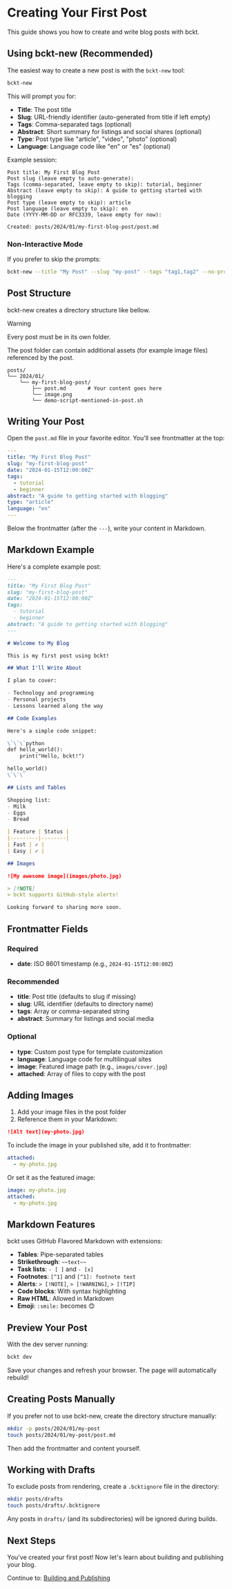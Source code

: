 # Creating Your First Post

This guide shows you how to create and write blog posts with bckt.

## Using bckt-new (Recommended)

The easiest way to create a new post is with the `bckt-new` tool:

```bash
bckt-new
```

This will prompt you for:

- **Title**: The post title
- **Slug**: URL-friendly identifier (auto-generated from title if left empty)
- **Tags**: Comma-separated tags (optional)
- **Abstract**: Short summary for listings and social shares (optional)
- **Type**: Post type like "article", "video", "photo" (optional)
- **Language**: Language code like "en" or "es" (optional)

Example session:

```
Post title: My First Blog Post
Post slug (leave empty to auto-generate):
Tags (comma-separated, leave empty to skip): tutorial, beginner
Abstract (leave empty to skip): A guide to getting started with blogging
Post type (leave empty to skip): article
Post language (leave empty to skip): en
Date (YYYY-MM-DD or RFC3339, leave empty for now):

Created: posts/2024/01/my-first-blog-post/post.md
```

### Non-Interactive Mode

If you prefer to skip the prompts:

```bash
bckt-new --title "My Post" --slug "my-post" --tags "tag1,tag2" --no-prompt
```

## Post Structure

bckt-new creates a directory structure like bellow. 

> [!WARNING]
  Every post must be in its own folder.

The post folder can contain additional assets (for example image files) referenced by the post.
```
posts/
└── 2024/01/
    └── my-first-blog-post/
        ├── post.md       # Your content goes here
        └── image.png     
        └── demo-script-mentioned-in-post.sh     
```

## Writing Your Post

Open the `post.md` file in your favorite editor. You'll see frontmatter at the top:

```yaml
---
title: "My First Blog Post"
slug: "my-first-blog-post"
date: "2024-01-15T12:00:00Z"
tags:
  - tutorial
  - beginner
abstract: "A guide to getting started with blogging"
type: "article"
language: "en"
---
```

Below the frontmatter (after the `---`), write your content in Markdown.

## Markdown Example

Here's a complete example post:

```markdown
---
title: "My First Blog Post"
slug: "my-first-blog-post"
date: "2024-01-15T12:00:00Z"
tags:
  - tutorial
  - beginner
abstract: "A guide to getting started with blogging"
---

# Welcome to My Blog

This is my first post using bckt!

## What I'll Write About

I plan to cover:

- Technology and programming
- Personal projects
- Lessons learned along the way

## Code Examples

Here's a simple code snippet:

\`\`\`python
def hello_world():
    print("Hello, bckt!")

hello_world()
\`\`\`

## Lists and Tables

Shopping list:
- Milk
- Eggs
- Bread

| Feature | Status |
|---------|--------|
| Fast | ✓ |
| Easy | ✓ |

## Images

![My awesome image](images/photo.jpg)

> [!NOTE]
> bckt supports GitHub-style alerts!

Looking forward to sharing more soon.
```

## Frontmatter Fields

### Required

- **date**: ISO 8601 timestamp (e.g., `2024-01-15T12:00:00Z`)

### Recommended

- **title**: Post title (defaults to slug if missing)
- **slug**: URL identifier (defaults to directory name)
- **tags**: Array or comma-separated string
- **abstract**: Summary for listings and social media

### Optional

- **type**: Custom post type for template customization
- **language**: Language code for multilingual sites
- **image**: Featured image path (e.g., `images/cover.jpg`)
- **attached**: Array of files to copy with the post

## Adding Images

1. Add your image files in the post folder
2. Reference them in your Markdown:

```markdown
![Alt text](my-photo.jpg)
```

To include the image in your published site, add it to frontmatter:

```yaml
attached:
  - my-photo.jpg
```

Or set it as the featured image:

```yaml
image: my-photo.jpg
attached:
  - my-photo.jpg
```

## Markdown Features

bckt uses GitHub Flavored Markdown with extensions:

- **Tables**: Pipe-separated tables
- **Strikethrough**: `~~text~~`
- **Task lists**: `- [ ]` and `- [x]`
- **Footnotes**: `[^1]` and `[^1]: footnote text`
- **Alerts**: `> [!NOTE]`, `> [!WARNING]`, `> [!TIP]`
- **Code blocks**: With syntax highlighting
- **Raw HTML**: Allowed in Markdown
- **Emoji**: `:smile:` becomes 😊

## Preview Your Post

With the dev server running:

```bash
bckt dev
```

Save your changes and refresh your browser. The page will automatically rebuild!

## Creating Posts Manually

If you prefer not to use bckt-new, create the directory structure manually:

```bash
mkdir -p posts/2024/01/my-post
touch posts/2024/01/my-post/post.md
```

Then add the frontmatter and content yourself.

## Working with Drafts

To exclude posts from rendering, create a `.bcktignore` file in the directory:

```bash
mkdir posts/drafts
touch posts/drafts/.bcktignore
```

Any posts in `drafts/` (and its subdirectories) will be ignored during builds.

## Next Steps

You've created your first post! Now let's learn about building and publishing your blog.

Continue to: [Building and Publishing](04-publishing.md)
